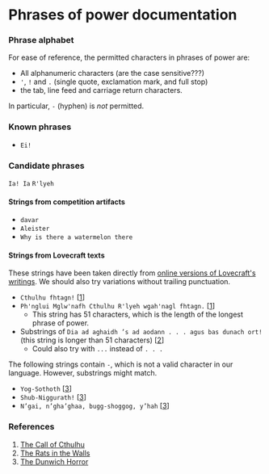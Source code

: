 # Phrases of power documentation

### Phrase alphabet

For ease of reference, the permitted characters in phrases of power are:

 * All alphanumeric characters (are the case sensitive???)
 * `'`, `!` and `.` (single quote, exclamation mark, and full stop)
 * the tab, line feed and carriage return characters.

In particular, `-` (hyphen) is *not* permitted.

### Known phrases

 * `Ei!`

### Candidate phrases

`Ia! Ia`
`R'lyeh`


#### Strings from competition artifacts 

 * `davar`
 * `Aleister`
 * `Why is there a watermelon there`

#### Strings from Lovecraft texts

These strings have been taken directly from [online versions of Lovecraft's writings](http://www.hplovecraft.com/writings/texts/).  We should also try variations without trailing punctuation.

 * `Cthulhu fhtagn!` [<a href="#cc">1</a>]
 * `Ph'nglui Mglw'nafh Cthulhu R'lyeh wgah'nagl fhtagn.` [<a href="#cc">1</a>]
   * This string has 51 characters, which is the length of the longest phrase of power.
 * Substrings of `Dia ad aghaidh ’s ad aodann . . . agus bas dunach ort!` (this string is longer than 51 characters) [<a href="#rw">2</a>]
   * Could also try with `...` instead of `. . .`

The following strings contain `-`, which is not a valid character in our language.  However, substrings might match.

 * `Yog-Sothoth` [<a href="#dh">3</a>]
 * `Shub-Niggurath!` [<a href="#dh">3</a>]
 * `N’gai, n’gha’ghaa, bugg-shoggog, y’hah` [<a href="#dh">3</a>]

### References

 1. <a name="cc"></a> [The Call of Cthulhu](http://www.hplovecraft.com/writings/fiction/cc.aspx)
 2. <a name="rw"></a> [The Rats in the Walls](http://www.hplovecraft.com/writings/texts/fiction/rw.aspx)
 3. <a name="dh"></a> [The Dunwich Horror](http://www.hplovecraft.com/writings/texts/fiction/dh.aspx)

